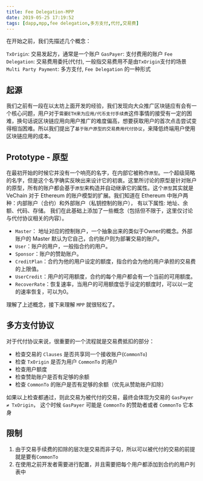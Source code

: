 ```yaml
---
title: Fee Delegation-MPP
date: 2019-05-25 17:19:52
tags: [dapp,mpp,fee delegation,多方支付,代付,交易费]
---
```


在开始之前，我们先描述几个概念：

`TxOrigin`: 交易发起方，通常是一个账户
`GasPayer`: 支付费用的账户
`Fee Delegation`: 交易费用委托(代付), 一般指交易费用不是由`TxOrigin`支付的场景
`Multi Party Payment`: 多方支付, `Fee Delegation` 的一种形式

## 起源

我们之前有一段在以太坊上面开发的经验，我们发现向大众推广区块链应有会有一个核心问题，用户对于`需要ETH来为应用/代币支付手续费`这件事情的接受有一定的困难，换句话说区块链应用向用户推广的难度偏高，想要获取用户的首次点击尝试变得相当困难。所以我们提出了`基于账户原型的交易费用代付协议`，来降低终端用户使用区块链应用的成本。

<!-- more -->

## Prototype - 原型

在最初开始的时候它并没有一个响亮的名字，在内部它被称作`原型`。一个超级简略的名字，但是这个名字确实反映出来设计它的初衷。这里所讨论的原型是针对账户的原型，所有的账户都会基于`原型`来构造并自动继承它的属性。这个`原型`其实就是 VeChain 对于 Ethereum 的账户模型的扩展。我们知道在 Ethereum 中账户两种：内部账户（合约）和外部账户（私钥控制的账户）， 有以下属性: 地址、余额、代码、存储。 我们在此基础上添加了一些概念（包括但不限于，这里仅讨论与代付协议相关的内容）。

+ `Master`： 地址对应的控制账户，一个抽象出来的类似于Owner的概念。外部账户的 Master 默认为它自己，合约账户则为部署交易的账户。
+ `User`：账户的用户，一般指合约的用户。
+ `Sponsor`：账户的赞助账户。
+ `CreditPlan`：合约为他的用户设定的额度，指合约会为他的用户承担的交易费的上限值。
+ `UserCredit`：用户的可用额度，合约的每个用户都会有一个当前的可用额度。
+ `RecoverRate`：恢复速率，当用户的可用额度低于设定的额度时，可以以一定的速率恢复，可以为0。

理解了上述概念，接下来理解 `MPP` 就很轻松了。

## 多方支付协议

对于代付协议来说，很重要的一个流程就是交易费抵扣的部分：

+ 检查交易的 `Clauses` 是否共享同一个接收账户(`CommonTo`)
+ 检查 `TxOrigin` 是否为用户 `CommonTo` 的用户
+ 检查用户额度
+ 检查赞助账户是否有足够的余额
+ 检查 `CommonTo` 的账户是否有足够的余额（优先从赞助账户扣除）

如果以上检查都通过，则此交易为被代付的交易，最终会体现为交易的 `GasPayer ≠ TxOrigin`， 这个时候 `GasPayer` 可能是 `CommonTo` 的赞助者或者 `CommonTo` 它本身

## 限制

1. 由于交易手续费的扣除的层次是交易而非子句，所以可以被代付的交易的前提就是要有`CommonTo`
2. 在使用之前开发者需要进行配置，并且需要把每个用户都添加到合约的用户列表中
